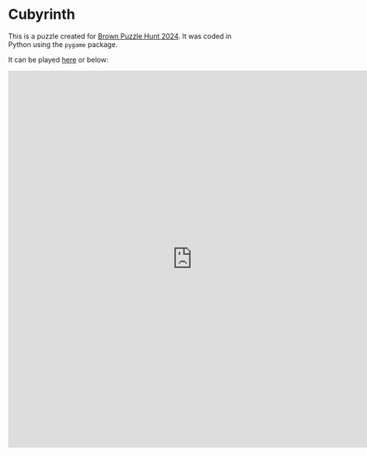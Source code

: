 # Cubyrinth

This is a puzzle created for [Brown Puzzle Hunt 2024](brownpuzzlehunt.com). It was coded in Python using the `pygame` package.

It can be played [here](https://xenonhawk.itch.io/lockbox) or below:

<div>
<iframe frameborder="0" src="https://itch.io/embed-upload/10147742?color=333333" allowfullscreen="" width="750" height="770"><a href="https://xenonhawk.itch.io/lockbox">Play LOCKBOX on itch.io</a></iframe>
</div>
